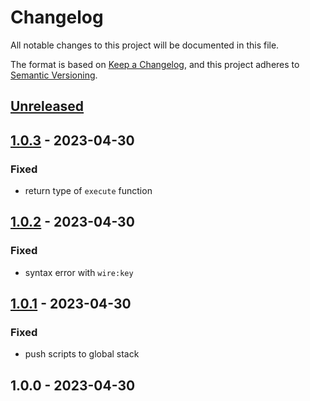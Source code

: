 # Changelog

All notable changes to this project will be documented in this file.

The format is based on [Keep a Changelog](https://keepachangelog.com/en/1.0.0/),
and this project adheres to [Semantic Versioning](https://semver.org/spec/v2.0.0.html).

## [Unreleased]


## [1.0.3] - 2023-04-30
### Fixed
- return type of `execute` function


## [1.0.2] - 2023-04-30
### Fixed
- syntax error with `wire:key`


## [1.0.1] - 2023-04-30
### Fixed
- push scripts to global stack


## 1.0.0 - 2023-04-30

[Unreleased]: https://github.com/BombenProdukt/package_slug/compare/1.0.3...HEAD
[1.0.3]: https://github.com/BombenProdukt/package_slug/compare/1.0.2...1.0.3
[1.0.2]: https://github.com/BombenProdukt/package_slug/compare/1.0.1...1.0.2
[1.0.1]: https://github.com/BombenProdukt/package_slug/compare/1.0.0...1.0.1
